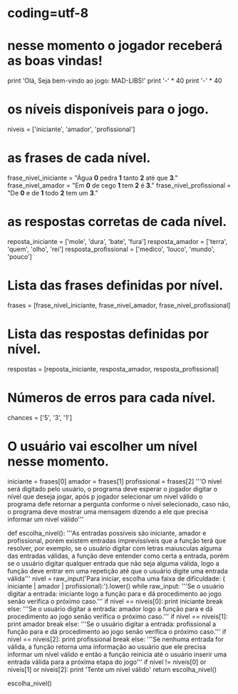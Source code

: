 # coding=utf-8

# nesse momento o jogador receberá as boas vindas!
print 'Olá, Seja bem-vindo ao jogo: MAD-LIBS!'
print '-' * 40
print '-' * 40

# os níveis disponíveis para o jogo.
niveis = ['iniciante', 'amador', 'profissional']

# as frases de cada nível.
frase_nivel_iniciante = "Água __0__ pedra __1__ tanto __2__ até que __3__."
frase_nivel_amador = "Em __0__ de cego __1__ tem __2__ é __3__."
frase_nivel_profissional = "De __0__ e de __1__ todo __2__ tem um __3__."

# as respostas corretas de cada nível.
reposta_iniciante = ['mole', 'dura', 'bate', 'fura']
resposta_amador = ['terra', 'quem', 'olho', 'rei']
resposta_profissional = ['medico', 'louco', 'mundo', 'pouco']

# Lista das frases definidas por nível.
frases = [frase_nivel_iniciante, frase_nivel_amador, frase_nivel_profissional]

# Lista das respostas definidas por nível.
respostas = [reposta_iniciante, resposta_amador, resposta_profissional]

# Números de erros para cada nível.
chances = ['5', '3', '1']

# O usuário vai escolher um nível nesse momento.
iniciante = frases[0]
amador = frases[1]
profissional = frases[2]
'''O nível será digitado pelo usuário, o programa deve esperar o
jogador digitar o nível que deseja jogar, após p jogador selecionar
um nivel válido o programa defe retornar a pergunta conforme o nível
selecionado, caso não, o programa deve mostrar uma mensagem
dizendo a ele que precisa informar um nivel válido'''

def escolha_nivel():
    '''As entradas possíveis são iniciante, amador e profissional, porém existem entradas imprevissíveis que a função
    terá que resolver, por exemplo, se o usuário digitar com letras maiusculas alguma das entradas válidas, a função
    deve entender como certa a entrada, porém se o usuário digitar qualquer entrada que não seja alguma válida, logo
    a função deve entrar em uma repetição até que o usuário digite uma entrada válida'''
    nivel = raw_input('Para iniciar, escolha uma faixa de dificuldade: ( iniciante | amador | profissional):').lower()
    while raw_input:
        '''Se o usuário digitar a entrada: iniciante logo a função para e dá procedimento ao jogo senão verifica o 
        próximo caso.'''
        if nivel == niveis[0]:
            print iniciante
            break
        else:
            '''Se o usuário digitar a entrada: amador logo a função para e dá procedimento ao jogo senão verifica o 
            próximo caso.'''
            if nivel == niveis[1]:
                print amador
                break
            else:
                '''Se o usuário digitar a entrada: profissional a função para e dá procedimento ao jogo senão verifica o 
                próximo caso.'''
                if nivel == niveis[2]:
                    print profissional
                    break
                else:
                    '''Se nenhuma entrada for válida, a função retorna uma informação ao usuário que ele precisa informar
                    um nível válido e então a função reinicia até o usuário inserir uma entrada válida para a próxima etapa
                    do jogo'''
                    if nivel != niveis[0] or niveis[1] or niveis[2]:
                        print 'Tente um nível válido'
                        return escolha_nivel()

escolha_nivel()
